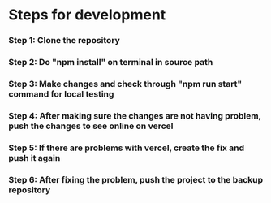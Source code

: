 # Steps for development

### Step 1: Clone the repository

### Step 2: Do "npm install" on terminal in source path

### Step 3: Make changes and check through "npm run start" command for local testing

### Step 4: After making sure the changes are not having problem, push the changes to see online on vercel

### Step 5: If there are problems with vercel, create the fix and push it again

### Step 6: After fixing the problem, push the project to the backup repository